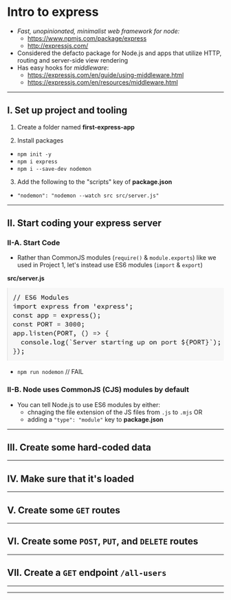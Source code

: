 # Intro to express
- *Fast, unopinionated, minimalist web framework for node:*
  - https://www.npmjs.com/package/express
  - http://expressjs.com/
- Considered the defacto package for Node.js and apps that utilize HTTP, routing and server-side view rendering 
- Has easy hooks for *middleware*:
  - https://expressjs.com/en/guide/using-middleware.html
  - https://expressjs.com/en/resources/middleware.html

<hr>

## I. Set up project and tooling

1) Create a folder named **first-express-app**

2) Install packages

- `npm init -y`
- `npm i express`
- `npm i --save-dev nodemon`

3) Add the following to the "scripts" key of **package.json**
- `"nodemon": "nodemon --watch src src/server.js"`

<hr>

## II. Start coding your express server

### II-A. Start Code

- Rather than CommonJS modules (`require()` & `module.exports`) like we used in Project 1, let's instead use ES6 modules (`import` & `export`)

**src/server.js**

![screenshot](_images/express-1.png)

- `npm run nodemon` // FAIL

### II-B. Node uses CommonJS (CJS) modules by default
- You can tell Node.js to use ES6 modules by either:
  -  chnaging the file extension of the JS files from `.js` to `.mjs` OR
  -  adding a `"type": "module"` key to **package.json**

<hr>

## III. Create some hard-coded data

<hr>

## IV. Make sure that it's loaded

<hr>

## V. Create some `GET` routes

<hr>

## VI. Create some `POST`, `PUT`, and `DELETE` routes

<hr>

## VII. Create a `GET` endpoint `/all-users`

<hr><hr>

